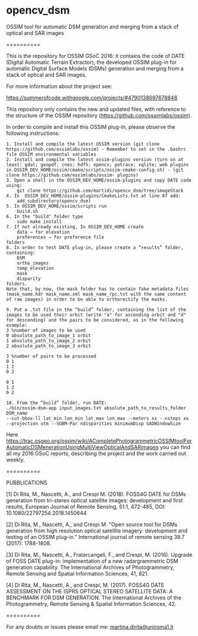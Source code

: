 opencv_dsm
==========

OSSIM tool for automatic DSM generation and merging from a stack of optical and SAR images

==========

This is the repository for OSSIM GSoC 2016: it contains the code of DATE (Digital Automatic Terrain Extractor), the developed OSSIM plug-in for automatic Digital Surface Models (DSMs) generation and merging from a stack of optical and SAR images.

For more information about the project see:

https://summerofcode.withgoogle.com/projects/#4790138697678848

This repository only contains the new and updated files, with reference to the structure of the OSSIM repository (https://github.com/ossimlabs/ossim).

In order to compile and install this OSSIM plug-In, please observe the following instructions:

	1. Install and compile the latest OSSIM version (git clone https://github.com/ossimlabs/ossim) - Remember to set in the .bashrc file OSSIM environmental variables
	2. Install and compile the latest ossim-plugins version (turn on at least: gdal; geopdf; cnes; hdf5; opencv; potrace; sqlite; web plugins in OSSIM_DEV_HOME/ossim/cmake/scripts/ossim-cmake-config.sh) - (git clone https://github.com/ossimlabs/ossim- plugins)
	3. Open a shell in the OSSIM_DEV_HOME/ossim-plugins and copy DATE code using:
		git clone https://github.com/martidi/opencv_dsm/tree/imageStack
	4. In  OSSIM_DEV_HOME/ossim-plugins/CmakeLists.txt at line 87 add:
	   	add_subdirectory(opencv_dsm)
	5. In OSSIM_DEV_HOME/ossim/scripts run
		build.sh 
	6. In the "build" folder type
		sudo make install 
	7. If not already existing, In OSSIM_DEV_HOME create
		data → for elevation
		preferences → for preference file
	folders
	8. In order to test DATE plug-in, please create a “results” folder, containing:
		DSM
		ortho_images
		temp_elevation
		mask
		disparity
	folders.
	Note that, by now, the mask folder has to contain fake metadata files (mask_name.hdr mask_name.xml mask_name_rpc.txt with the same content of raw images) in order to be able to orthorectify the masks.

	9. Put a .txt file in the “build” folder, containing the list of the images to be used their orbit (write "a" for ascending orbit and "d" for descending) and the pairs to be considered, as in the following example:
	3 %number of images to be used
	0 absolute_path_to_image_1 orbit
	1 absolute_path_to_image_2 orbit
	2 absolute_path_to_image_3 orbit

	3 %number of pairs to be processed
	0 1
	1 2
	0 2

	0 1
	1 2
	0 2

	10. From the “build” folder, run DATE:
	./bin/ossim-dsm-app input_images.txt absolute_path_to_results_folder DSM_name
	--cut-bbox-ll lat_min lon_min lat_max lon_max --meters xx --nsteps xx --projection utm --SGBM-Par ndisparities minimumDisp SADWindowSize
	
	
Here https://trac.osgeo.org/ossim/wiki/ACompletePhotogrammetricOSSIMtoolForAutomaticDSMenerationUsingMultiViewOpticalAndSARimages 
you can find all my 2016 GSoC reports, describing the project and the work carried out weekly.

==========

PUBBLICATIONS

[1] Di Rita, M., Nascetti, A., and Crespi M. (2018). FOSS4G DATE for DSMs generation from tri-stereo optical satellite images: development and first results, European Journal of Remote Sensing, 51:1, 472-485, DOI: 10.1080/22797254.2018.1450644

[2] Di Rita, M., Nascetti, A., and Crespi M. "Open source tool for DSMs generation from high resolution optical satellite imagery: development and testing of an OSSIM plug-in." International journal of remote sensing 38.7 (2017): 1788-1808.

[3] Di Rita, M., Nascetti, A., Fratarcangeli, F., and Crespi, M. (2016). Upgrade of FOSS DATE plug-in: implementation of a new radargrammetric DSM generation capability. The International Archives of Photogrammetry, Remote Sensing and Spatial Information Sciences, 41, 821.

[4] Di Rita, M., Nascetti, A., and Crespi, M. (2017). FOSS4G DATE ASSESSMENT ON THE ISPRS OPTICAL STEREO SATELLITE DATA: A BENCHMARK FOR DSM GENERATION. The International Archives of the Photogrammetry, Remote Sensing & Spatial Information Sciences, 42.

==========

For any doubts or issues please email me: martina.dirita@uniroma1.it


				
				
